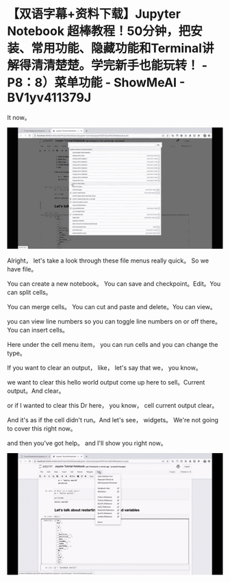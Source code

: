 # 【双语字幕+资料下载】Jupyter Notebook 超棒教程！50分钟，把安装、常用功能、隐藏功能和Terminal讲解得清清楚楚。学完新手也能玩转！ - P8：8）菜单功能 - ShowMeAI - BV1yv411379J

It now。

![](img/aed28feec306fc2072b2f30ee5bfdd03_1.png)

Alright， let's take a look through these file menus really quick。 So we have file。

 You can create a new notebook。 You can save and checkpoint。Edit。You can split cells。

 You can merge cells。 You can cut and paste and delete。You can view。

 you can view line numbers so you can toggle line numbers on or off there。You can insert cells。

Here under the cell menu item， you can run cells and you can change the type。

If you want to clear an output， like， let's say that we， you know。

 we want to clear this hello world output come up here to sell。Current output。And clear。

 or if I wanted to clear this Dr here， you know， cell current output clear。

 And it's as if the cell didn't run。And let's see， widgets。 We're not going to cover this right now。

 and then you've got help。 and I'll show you right now。



![](img/aed28feec306fc2072b2f30ee5bfdd03_3.png)